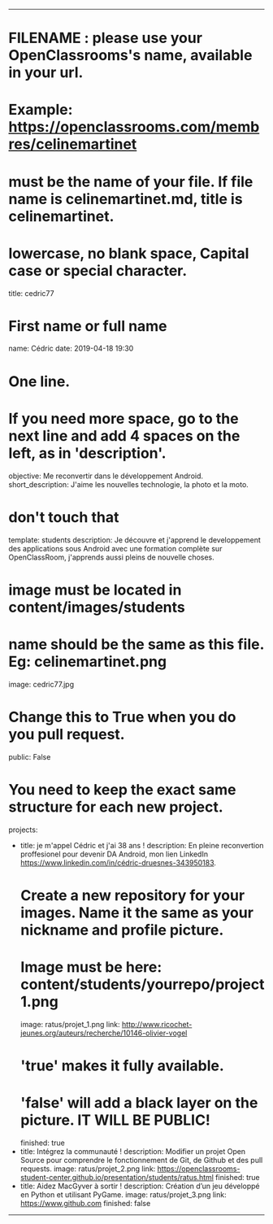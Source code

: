 ---

# FILENAME : please use your OpenClassrooms's name, available in your url.
# Example: https://openclassrooms.com/membres/celinemartinet
# must be the name of your file. If file name is celinemartinet.md, title is celinemartinet.
# lowercase, no blank space, Capital case or special character.
title: cedric77

# First name or full name
name: Cédric
date: 2019-04-18 19:30

# One line.
# If you need more space, go to the next line and add 4 spaces on the left, as in 'description'.
objective: Me reconvertir dans le développement Android.
short_description: J'aime les nouvelles technologie, la photo et la moto.

# don't touch that
template: students
description:
    Je découvre et j'apprend le developpement des applications sous Android
    avec une formation complète sur OpenClassRoom, j'apprends aussi pleins
    de nouvelle choses.

# image must be located in content/images/students
# name should be the same as this file. Eg: celinemartinet.png
image: cedric77.jpg

# Change this to True when you do you pull request.
public: False

# You need to keep the exact same structure for each new project.
projects:
  - title: je m'appel Cédric et j'ai 38 ans !
    description: En pleine reconvertion proffesionel pour devenir DA Android, mon lien LinkedIn 
    https://www.linkedin.com/in/cédric-druesnes-343950183.
    # Create a new repository for your images. Name it the same as your nickname and profile picture.
    # Image must be here: content/students/yourrepo/project1.png
    image: ratus/projet_1.png
    link: http://www.ricochet-jeunes.org/auteurs/recherche/10146-olivier-vogel
    # 'true' makes it fully available.
    # 'false' will add a black layer on the picture. IT WILL BE PUBLIC!
    finished: true
  - title: Intégrez la communauté !
    description: Modifier un projet Open Source pour comprendre le fonctionnement de Git, de Github et des pull requests. 
    image: ratus/projet_2.png
    link: https://openclassrooms-student-center.github.io/presentation/students/ratus.html
    finished: true
  - title: Aidez MacGyver à sortir !
    description: Création d’un jeu développé en Python et utilisant PyGame.
    image: ratus/projet_3.png
    link: https://www.github.com
    finished: false
---
